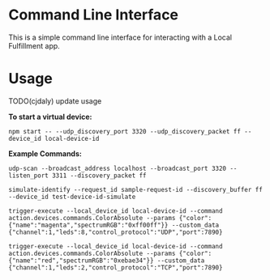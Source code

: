 # Command Line Interface

This is a simple command line interface for interacting with a Local Fulfillment app.

# Usage

TODO(cjdaly) update usage

**To start a virtual device:**

`npm start -- --udp_discovery_port 3320 --udp_discovery_packet ff --device_id local-device-id`

**Example Commands:**

`udp-scan --broadcast_address localhost --broadcast_port 3320 --listen_port 3311 --discovery_packet ff`

`simulate-identify --request_id sample-request-id --discovery_buffer ff --device_id test-device-id-simulate`

`trigger-execute --local_device_id local-device-id --command action.devices.commands.ColorAbsolute --params {"color":{"name":"magenta","spectrumRGB":"0xff00ff"}} --custom_data {"channel":1,"leds":8,"control_protocol":"UDP","port":7890}`

`trigger-execute --local_device_id local-device-id --command action.devices.commands.ColorAbsolute --params {"color":{"name":"red","spectrumRGB":"0xebae34"}} --custom_data {"channel":1,"leds":2,"control_protocol":"TCP","port":7890}`

